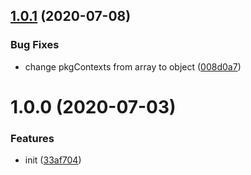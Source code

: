 ## [1.0.1](https://github.com/monorepo-semantic-release/monorepo/compare/v1.0.0...v1.0.1) (2020-07-08)


### Bug Fixes

* change pkgContexts from array to object ([008d0a7](https://github.com/monorepo-semantic-release/monorepo/commit/008d0a778551b081eef367746058bdb05553f53c))

# 1.0.0 (2020-07-03)


### Features

* init ([33af704](https://github.com/monorepo-semantic-release/monorepo/commit/33af7045a698d8b92f474d19641b20b6ad477c36))
